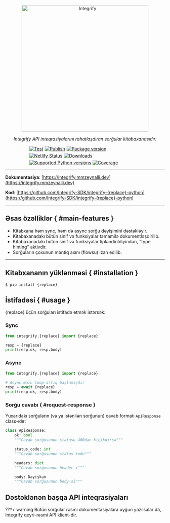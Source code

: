 <p align="center">
  <a href="https://integrify.mmzeynalli.dev/"><img width="400" src="https://raw.githubusercontent.com/Integrify-SDK/integrify-{replace}-python/main/docs/az/docs/assets/integrify.png" alt="Integrify"></a>
</p>
<p align="center">
    <em>Integrify API inteqrasiyalarını rahatlaşdıran sorğular kitabaxanasıdır.</em>
</p>
<p  style='display:flex;flex-wrap:wrap;gap:5px;width:70%;justify-content:flex-start;margin: 0 auto;'>
<a href="https://github.com/Integrify-SDK/integrify-{replace}-python/actions/workflows/test.yml" target="_blank">
    <img src="https://github.com/Integrify-SDK/integrify-{replace}-python/actions/workflows/test.yml/badge.svg?branch=main" alt="Test">
</a>
<a href="https://github.com/Integrify-SDK/integrify-{replace}-python/actions/workflows/publish.yml" target="_blank">
    <img src="https://github.com/Integrify-SDK/integrify-{replace}-python/actions/workflows/publish.yml/badge.svg" alt="Publish">
</a>
<a href="https://pypi.org/project/integrify" target="_blank">
  <img src="https://img.shields.io/pypi/v/integrify?color=%2334D058&label=pypi%20package" alt="Package version">
</a>
<a href="https://app.netlify.com/sites/integrify-docs/deploys">
  <img src="https://api.netlify.com/api/v1/badges/d8931b6a-80c7-41cb-bdbb-bf6ef5789f80/deploy-status" alt="Netlify Status">
</a>
<a href="https://pepy.tech/project/integrify" target="_blank">
  <img src="https://static.pepy.tech/badge/integrify" alt="Downloads">
</a>
<a href="https://pypi.org/project/integrify" target="_blank">
    <img src="https://img.shields.io/pypi/pyversions/integrify.svg?color=%2334D058" alt="Supported Python versions">
</a>
<a href="https://coverage-badge.samuelcolvin.workers.dev/redirect/Integrify-SDK/integrify-{replace}-python" target="_blank">
    <img src="https://coverage-badge.samuelcolvin.workers.dev/Integrify-SDK/integrify-{replace}-python.svg" alt="Coverage">
</a>

</p>

---

**Dokumentasiya**: [https://integrify.mmzeynalli.dev](https://integrify.mmzeynalli.dev)

**Kod**: [https://github.com/Integrify-SDK/integrify-{replace}-python](https://github.com/Integrify-SDK/integrify-{replace}-python)

---

## Əsas özəlliklər { #main-features }

- Kitabxana həm sync, həm də async sorğu dəyişimini dəstəkləyir.
- Kitabaxanadakı bütün sinif və funksiyalar tamamilə dokumentləşdirilib.
- Kitabaxanadakı bütün sinif və funksiyalar tipləndirildiyindən, "type hinting" aktivdir.
- Sorğuların çoxunun məntiq axını (flowsu) izah edilib.

---

## Kitabxananın yüklənməsi { #installation }

<div class="termy">

```console
$ pip install {replace}
```

</div>

## İstifadəsi { #usage }

{replace} üçün sorğuları istifadə etmək istərsək:

### Sync

```python
from integrify.{replace} import {replace}

resp = {replace}
print(resp.ok, resp.body)

```

### Async

```python
from integrify.{replace} import {replace}

# Async main loop artıq başlamışdır
resp = await {replace}
print(resp.ok, resp.body)

```

### Sorğu cavabı { #request-response }

Yuxarıdakı sorğuların (və ya istənilən sorğunun) cavab formatı `ApiResponse` class-ıdır:

```python
class ApiResponse:
    ok: bool
    """Cavab sorğusunun statusu 400dən kiçikdirsə"""

    status_code: int
    """Cavab sorğusunun status kodu"""

    headers: dict
    """Cavab sorğusunun header-i"""

    body: Dəyişkən
    """Cavab sorğusunun body-si"""
```

## Dəstəklənən başqa API inteqrasiyaları

???+ warning
    Bütün sorğular rəsmi dokumentasiyalara uyğun yazılsalar da, Integrify qeyri-rəsmi API klient-dir.

<!-- AUTO-UPDATE SECTION -->